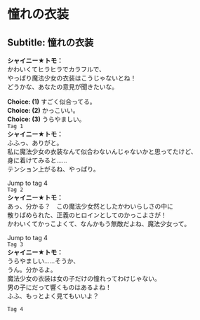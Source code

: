 # 憧れの衣装

  
## Subtitle: 憧れの衣装
  
**シャイニー★トモ：**  
かわいくてヒラヒラでカラフルで、  
やっぱり魔法少女の衣装はこうじゃないとね！  
どうかな、あなたの意見が聞きたいな。  
  
**Choice: (1)**  すごく似合ってる。  
**Choice: (2)**  かっこいい。  
**Choice: (3)**  うらやましい。  
`Tag 1`  
**シャイニー★トモ：**  
ふふっ、ありがと。  
私に魔法少女の衣装なんて似合わないんじゃないかと思ってたけど、  
身に着けてみると……  
テンション上がるね、やっぱり。  
  
Jump to tag 4  
`Tag 2`  
**シャイニー★トモ：**  
あっ、分かる？　この魔法少女然としたかわいらしさの中に  
散りばめられた、正義のヒロインとしてのかっこよさが！  
かわいくてかっこよくて、なんかもう無敵だよね、魔法少女って。  
  
Jump to tag 4  
`Tag 3`  
**シャイニー★トモ：**  
うらやましい……そうか、  
うん。分かるよ。  
魔法少女の衣装は女の子だけの憧れってわけじゃない。  
男の子にだって響くものはあるよね！  
ふふ、もっとよく見てもいいよ？  
  
`Tag 4`  
